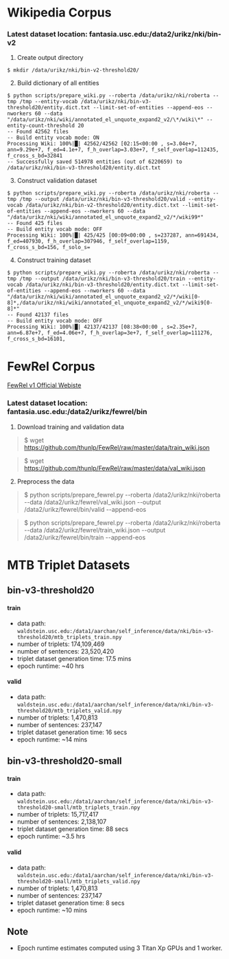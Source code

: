 # Wikipedia Corpus

### Latest dataset location: fantasia.usc.edu:/data2/urikz/nki/bin-v2

1. Create output directory
```console
$ mkdir /data/urikz/nki/bin-v2-threshold20/
```
2. Build dictionary of all entities
```console
$ python scripts/prepare_wiki.py --roberta /data/urikz/nki/roberta --tmp /tmp --entity-vocab /data/urikz/nki/bin-v3-threshold20/entity.dict.txt --limit-set-of-entities --append-eos --nworkers 60 --data "/data/urikz/nki/wiki/annotated_el_unquote_expand2_v2/\*/wiki\*" --entity-count-threshold 20
-- Found 42562 files
-- Build entity vocab mode: ON
Processing Wiki: 100%|█| 42562/42562 [02:15<00:00 , s=3.04e+7, ann=9.29e+7, f_ed=4.1e+7, f_h_overlap=3.03e+7, f_self_overlap=112435, f_cross_s_bd=32841
-- Successfully saved 514978 entities (out of 6220659) to /data/urikz/nki/bin-v3-threshold20/entity.dict.txt
```
3. Construct validation dataset
```console
$ python scripts/prepare_wiki.py --roberta /data/urikz/nki/roberta --tmp /tmp --output /data/urikz/nki/bin-v3-threshold20/valid --entity-vocab /data/urikz/nki/bin-v2-threshold20/entity.dict.txt --limit-set-of-entities --append-eos --nworkers 60 --data "/data/urikz/nki/wiki/annotated_el_unquote_expand2_v2/*/wiki99*"
-- Found 425 files
-- Build entity vocab mode: OFF
Processing Wiki: 100%|█| 425/425 [00:09<00:00 , s=237287, ann=691434, f_ed=407930, f_h_overlap=307946, f_self_overlap=1159, f_cross_s_bd=156, f_solo_s=
```
4. Construct training dataset
```console
$ python scripts/prepare_wiki.py --roberta /data/urikz/nki/roberta --tmp /tmp --output /data/urikz/nki/bin-v3-threshold20/train --entity-vocab /data/urikz/nki/bin-v3-threshold20/entity.dict.txt --limit-set-of-entities --append-eos --nworkers 60 --data "/data/urikz/nki/wiki/annotated_el_unquote_expand2_v2/*/wiki[0-8]*,/data/urikz/nki/wiki/annotated_el_unquote_expand2_v2/*/wiki9[0-8]*"
-- Found 42137 files
-- Build entity vocab mode: OFF
Processing Wiki: 100%|█| 42137/42137 [08:38<00:00 , s=2.35e+7, ann=6.87e+7, f_ed=4.06e+7, f_h_overlap=3e+7, f_self_overlap=111276, f_cross_s_bd=16101,
```

# FewRel Corpus

[FewRel v1 Official Webiste ](https://thunlp.github.io/1/fewrel1.html)

### Latest dataset location: fantasia.usc.edu:/data2/urikz/fewrel/bin

1. Download training and validation data
> $ wget https://github.com/thunlp/FewRel/raw/master/data/train_wiki.json

> $ wget https://github.com/thunlp/FewRel/raw/master/data/val_wiki.json

2. Preprocess the data

> $ python scripts/prepare_fewrel.py --roberta /data2/urikz/nki/roberta --data /data2/urikz/fewrel/val_wiki.json --output /data2/urikz/fewrel/bin/valid --append-eos

> $ python scripts/prepare_fewrel.py --roberta /data2/urikz/nki/roberta --data /data2/urikz/fewrel/train_wiki.json --output /data2/urikz/fewrel/bin/train --append-eos


# MTB Triplet Datasets

## bin-v3-threshold20
#### train
- data path: `waldstein.usc.edu:/data1/aarchan/self_inference/data/nki/bin-v3-threshold20/mtb_triplets_train.npy` 
- number of triplets: 174,109,469
- number of sentences: 23,520,420
- triplet dataset generation time: 17.5 mins
- epoch runtime: ~40 hrs
#### valid
- data path: `waldstein.usc.edu:/data1/aarchan/self_inference/data/nki/bin-v3-threshold20/mtb_triplets_valid.npy`
- number of triplets: 1,470,813 
- number of sentences: 237,147
- triplet dataset generation time: 16 secs
- epoch runtime: ~14 mins

## bin-v3-threshold20-small
#### train
- data path: `waldstein.usc.edu:/data1/aarchan/self_inference/data/nki/bin-v3-threshold20-small/mtb_triplets_train.npy`
- number of triplets: 15,717,417
- number of sentences: 2,138,107
- triplet dataset generation time: 88 secs 
- epoch runtime: ~3.5 hrs
#### valid
- data path: `waldstein.usc.edu:/data1/aarchan/self_inference/data/nki/bin-v3-threshold20-small/mtb_triplets_valid.npy`
- number of triplets: 1,470,813
- number of sentences: 237,147
- triplet dataset generation time: 8 secs
- epoch runtime: ~10 mins

## Note
- Epoch runtime estimates computed using 3 Titan Xp GPUs and 1 worker.

